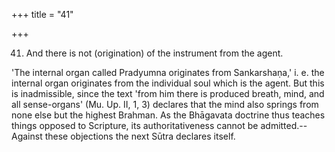 +++
title = "41"

+++


41. And there is not (origination) of the instrument from the agent.

'The internal organ called Pradyumna originates from Sankarshaṇa,' i. e. the internal organ originates from the individual soul which is the agent. But this is inadmissible, since the text 'from him there is produced breath, mind, and all sense-organs' (Mu. Up. II, 1, 3) declares that the mind also springs from none else but the highest Brahman. As the Bhāgavata doctrine thus teaches things opposed to Scripture, its authoritativeness cannot be admitted.--Against these objections the next Sūtra declares itself.

